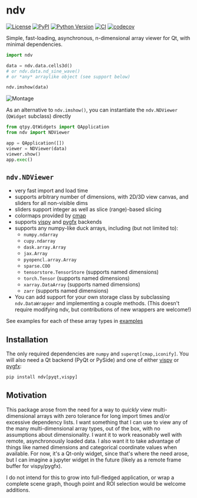 # ndv

[![License](https://img.shields.io/pypi/l/ndv.svg?color=green)](https://github.com/pyapp-kit/ndv/raw/main/LICENSE)
[![PyPI](https://img.shields.io/pypi/v/ndv.svg?color=green)](https://pypi.org/project/ndv)
[![Python Version](https://img.shields.io/pypi/pyversions/ndv.svg?color=green)](https://python.org)
[![CI](https://github.com/pyapp-kit/ndv/actions/workflows/ci.yml/badge.svg)](https://github.com/pyapp-kit/ndv/actions/workflows/ci.yml)
[![codecov](https://codecov.io/gh/pyapp-kit/ndv/branch/main/graph/badge.svg)](https://codecov.io/gh/pyapp-kit/ndv)

Simple, fast-loading, asynchronous, n-dimensional array viewer for Qt, with minimal dependencies.

```python
import ndv

data = ndv.data.cells3d()
# or ndv.data.nd_sine_wave()
# or *any* arraylike object (see support below)

ndv.imshow(data)
```

![Montage](https://github.com/pyapp-kit/ndv/assets/1609449/712861f7-ddcb-4ecd-9a4c-ba5f0cc1ee2c)

As an alternative to `ndv.imshow()`, you can instantiate the `ndv.NDViewer` (`QWidget` subclass) directly

```python
from qtpy.QtWidgets import QApplication
from ndv import NDViewer

app = QApplication([])
viewer = NDViewer(data)
viewer.show()
app.exec()
```

## `ndv.NDViewer`

- very fast import and load time
- supports arbitrary number of dimensions, with 2D/3D view canvas, and sliders for all non-visible dims
- sliders support integer as well as slice (range)-based slicing
- colormaps provided by [cmap](https://github.com/tlambert03/cmap)
- supports [vispy](https://github.com/vispy/vispy) and [pygfx](https://github.com/pygfx/pygfx) backends
- supports any numpy-like duck arrays, including (but not limited to):
  - `numpy.ndarray`
  - `cupy.ndarray`
  - `dask.array.Array`
  - `jax.Array`
  - `pyopencl.array.Array`
  - `sparse.COO`
  - `tensorstore.TensorStore` (supports named dimensions)
  - `torch.Tensor` (supports named dimensions)
  - `xarray.DataArray` (supports named dimensions)
  - `zarr` (supports named dimensions)
- You can add support for your own storage class by subclassing `ndv.DataWrapper`
    and implementing a couple methods. (This doesn't require modifying ndv,
    but contributions of new wrappers are welcome!)

See examples for each of these array types in [examples](./examples/)

## Installation

The only required dependencies are `numpy` and `superqt[cmap,iconify]`.
You will also need a Qt backend (PyQt or PySide) and one of either
[vispy](https://github.com/vispy/vispy) or [pygfx](https://github.com/pygfx/pygfx):

```python
pip install ndv[pyqt,vispy]
```

## Motivation

This package arose from the need for a way to *quickly* view multi-dimensional arrays with
zero tolerance for long import times and/or excessive dependency lists. I want something that I can
use to view any of the many multi-dimensional array types, out of the box, with no assumptions
about dimensionality. I want it to work reasonably well with remote, asynchronously loaded data.
I also want it to take advantage of things like named dimensions and categorical coordinate values
when available. For now, it's a Qt-only widget, since that's where the need arose, but I can
imagine a jupyter widget in the future (likely as a remote frame buffer for vispy/pygfx).

I do not intend for this to grow into full-fledged application, or wrap a complete scene graph,
though point and ROI selection would be welcome additions. 
